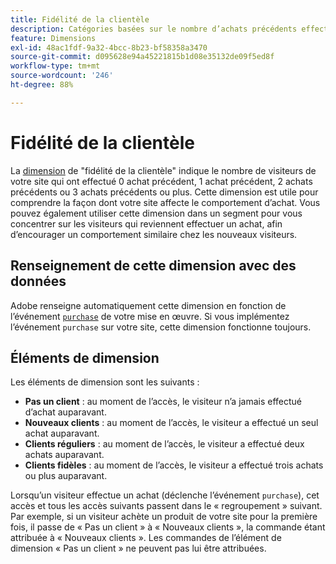 ```yaml
---
title: Fidélité de la clientèle
description: Catégories basées sur le nombre d’achats précédents effectués par un visiteur.
feature: Dimensions
exl-id: 48ac1fdf-9a32-4bcc-8b23-bf58358a3470
source-git-commit: d095628e94a45221815b1d08e35132de09f5ed8f
workflow-type: tm+mt
source-wordcount: '246'
ht-degree: 88%

---
```


# Fidélité de la clientèle

La [dimension](overview.md) de &quot;fidélité de la clientèle&quot; indique le nombre de visiteurs de votre site qui ont effectué 0 achat précédent, 1 achat précédent, 2 achats précédents ou 3 achats précédents ou plus. Cette dimension est utile pour comprendre la façon dont votre site affecte le comportement d’achat. Vous pouvez également utiliser cette dimension dans un segment pour vous concentrer sur les visiteurs qui reviennent effectuer un achat, afin d’encourager un comportement similaire chez les nouveaux visiteurs.

## Renseignement de cette dimension avec des données

Adobe renseigne automatiquement cette dimension en fonction de l’événement [`purchase`](/help/implement/vars/page-vars/events/event-purchase.md) de votre mise en œuvre. Si vous implémentez l’événement `purchase` sur votre site, cette dimension fonctionne toujours.

## Éléments de dimension

Les éléments de dimension sont les suivants :

* **Pas un client** : au moment de l’accès, le visiteur n’a jamais effectué d’achat auparavant.
* **Nouveaux clients** : au moment de l’accès, le visiteur a effectué un seul achat auparavant.
* **Clients réguliers** : au moment de l’accès, le visiteur a effectué deux achats auparavant.
* **Clients fidèles** : au moment de l’accès, le visiteur a effectué trois achats ou plus auparavant.

Lorsqu’un visiteur effectue un achat (déclenche l’événement `purchase`), cet accès et tous les accès suivants passent dans le « regroupement » suivant. Par exemple, si un visiteur achète un produit de votre site pour la première fois, il passe de « Pas un client » à « Nouveaux clients », la commande étant attribuée à « Nouveaux clients ». Les commandes de l’élément de dimension « Pas un client » ne peuvent pas lui être attribuées.
